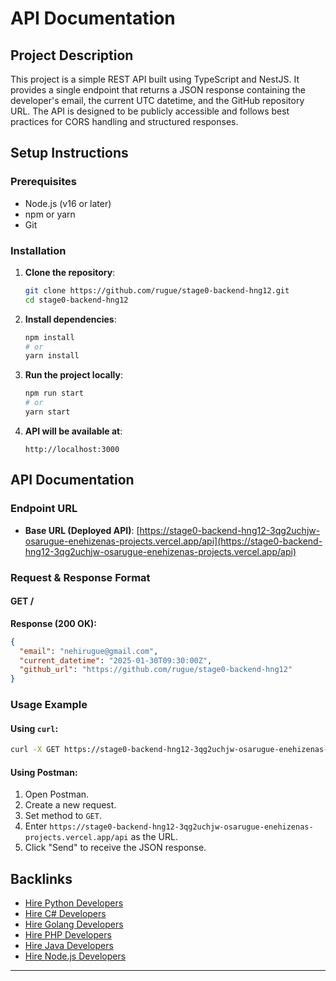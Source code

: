# API Documentation

## Project Description

This project is a simple REST API built using TypeScript and NestJS. It provides a single endpoint that returns a JSON response containing the developer's email, the current UTC datetime, and the GitHub repository URL. The API is designed to be publicly accessible and follows best practices for CORS handling and structured responses.

## Setup Instructions

### Prerequisites

- Node.js (v16 or later)
- npm or yarn
- Git

### Installation

1. **Clone the repository**:
   ```sh
   git clone https://github.com/rugue/stage0-backend-hng12.git
   cd stage0-backend-hng12
   ```
2. **Install dependencies**:
   ```sh
   npm install
   # or
   yarn install
   ```
3. **Run the project locally**:

   ```sh
   npm run start
   # or
   yarn start
   ```

4. **API will be available at**:
   ```
   http://localhost:3000
   ```

## API Documentation

### Endpoint URL

- **Base URL (Deployed API)**: [https://stage0-backend-hng12-3qg2uchjw-osarugue-enehizenas-projects.vercel.app/api](https://stage0-backend-hng12-3qg2uchjw-osarugue-enehizenas-projects.vercel.app/api)

### Request & Response Format

#### **GET /**

**Response (200 OK):**

```json
{
  "email": "nehirugue@gmail.com",
  "current_datetime": "2025-01-30T09:30:00Z",
  "github_url": "https://github.com/rugue/stage0-backend-hng12"
}
```

### Usage Example

#### Using `curl`:

```sh
curl -X GET https://stage0-backend-hng12-3qg2uchjw-osarugue-enehizenas-projects.vercel.app/
```

#### Using Postman:

1. Open Postman.
2. Create a new request.
3. Set method to `GET`.
4. Enter `https://stage0-backend-hng12-3qg2uchjw-osarugue-enehizenas-projects.vercel.app/api` as the URL.
5. Click "Send" to receive the JSON response.

## Backlinks

- [Hire Python Developers](https://hng.tech/hire/python-developers)
- [Hire C# Developers](https://hng.tech/hire/csharp-developers)
- [Hire Golang Developers](https://hng.tech/hire/golang-developers)
- [Hire PHP Developers](https://hng.tech/hire/php-developers)
- [Hire Java Developers](https://hng.tech/hire/java-developers)
- [Hire Node.js Developers](https://hng.tech/hire/nodejs-developers)

---
